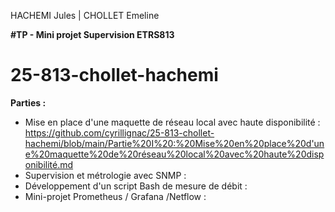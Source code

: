 HACHEMI Jules | CHOLLET Emeline 

**#TP - Mini projet Supervision ETRS813**

# 25-813-chollet-hachemi

**Parties :** 
- Mise en place d'une maquette de réseau local avec haute disponibilité : https://github.com/cyrillignac/25-813-chollet-hachemi/blob/main/Partie%20I%20:%20Mise%20en%20place%20d'une%20maquette%20de%20réseau%20local%20avec%20haute%20disponibilité.md
- Supervision et métrologie avec SNMP :
- Développement d'un script Bash de mesure de débit :
- Mini-projet Prometheus / Grafana /Netflow :

